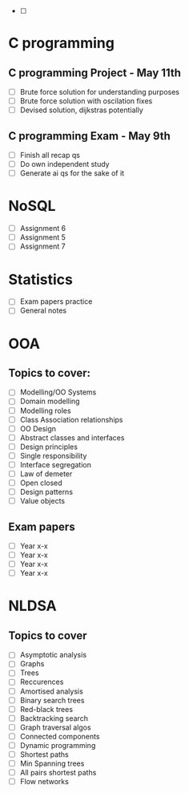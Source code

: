 
- [ ] 
# C programming
## C programming Project - May 11th

- [ ] Brute force solution for understanding purposes
- [ ] Brute force solution with oscilation fixes
- [ ] Devised solution, dijkstras potentially 
## C programming Exam - May 9th
- [ ] Finish all recap qs
- [ ] Do own independent study
- [ ] Generate ai qs for the sake of it
# NoSQL

- [ ] Assignment 6 
- [ ] Assignment 5
- [ ] Assignment 7

# Statistics

- [ ] Exam papers practice
- [ ] General notes

# OOA

## Topics to cover:

- [ ] Modelling/OO Systems
- [ ] Domain modelling 
- [ ] Modelling roles 
- [ ] Class Association relationships
- [ ] OO Design
- [ ] Abstract classes and interfaces
- [ ] Design principles
- [ ] Single responsibility
- [ ] Interface segregation
- [ ] Law of demeter
- [ ] Open closed
- [ ] Design patterns
- [ ] Value objects

## Exam papers 
- [ ] Year x-x
- [ ] Year x-x
- [ ] Year x-x
- [ ] Year x-x

# NLDSA
## Topics to cover

- [ ] Asymptotic analysis
- [ ] Graphs
- [ ] Trees
- [ ] Reccurences
- [ ] Amortised analysis
- [ ] Binary search trees
- [ ] Red-black trees
- [ ] Backtracking search
- [ ] Graph traversal algos
- [ ] Connected components
- [ ] Dynamic programming
- [ ] Shortest paths
- [ ] Min Spanning trees
- [ ] All pairs shortest paths
- [ ] Flow networks
